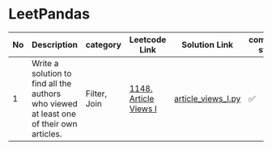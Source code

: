 # LeetPandas


| No | Description                                         | category     | Leetcode Link                                       | Solution Link                                                                      |    completion status            |
| -- | --------------------------------------------------- | ------------ | --------------------------------------------------- | ---------------------------------------------------------------------------------- |-----------------|
| 1  |Write a solution to find all the authors who viewed at least one of their own articles.| Filter, Join |  [1148. Article Views I](https://leetcode.com/problems/article-views-i/description) | [article_views_I.py](/Article_Views_1.py) |  :white_check_mark: |
